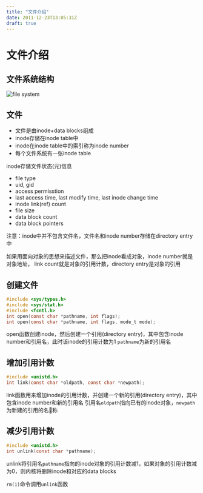 ```yaml
---
title: "文件介绍"
date: 2011-12-23T13:05:31Z
draft: true
---
```


# 文件介绍

## 文件系统结构

![file system](/image/fs.png)

## 文件

* 文件是由inode+data blocks组成
* inode存储在inode table中
* inode在inode table中的索引称为inode number
* 每个文件系统有一张inode table

inode存储文件状态(元)信息

* file type
* uid, gid
* access permisstion
* last access time, last modify time, last inode change time
* inode link(ref) count
* file size
* data block count
* data block pointers

注意：inode中并不包含文件名，文件名和inode number存储在directory entry中

如果用面向对象的思想来描述文件，那么把inode看成对象，inode number就是对象地址，
link count就是对象的引用计数，directory entry是对象的引用

## 创建文件

```c
#include <sys/types.h>
#include <sys/stat.h>
#include <fcntl.h>
int open(const char *pathname, int flags);
int open(const char *pathname, int flags, mode_t mode);
```

open函数创建inode，然后创建一个引用(directory entry)，其中包含inode number和引用名，此时该inode的引用计数为1
`pathname`为新的引用名

## 增加引用计数

```c
#include <unistd.h>
int link(const char *oldpath, const char *newpath);
```

link函数用来增加inode的引用计数，并创建一个新的引用(directory entry)，其中包含inode number和新的引用名
引用名`oldpath`指向已有的inode对象，`newpath`为新建的引用的名称

## 减少引用计数

```c
#include <unistd.h>
int unlink(const char *pathname);
```

unlink将引用名`pathname`指向的inode对象的引用计数减1，如果对象的引用计数减为0，则内核将删除inode和对应的data blocks

`rm(1)`命令调用`unlink`函数

